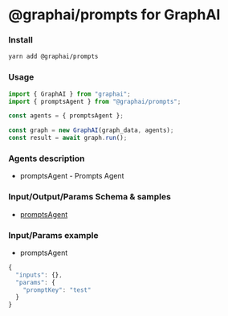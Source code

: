 
# @graphai/prompts for GraphAI



### Install

```sh
yarn add @graphai/prompts
```


### Usage

```typescript
import { GraphAI } from "graphai";
import { promptsAgent } from "@graphai/prompts";

const agents = { promptsAgent };

const graph = new GraphAI(graph_data, agents);
const result = await graph.run();
```

### Agents description
- promptsAgent - Prompts Agent

### Input/Output/Params Schema & samples
 - [promptsAgent](https://github.com/receptron/graphai-agents/blob/main/docs/agentDocs/prompt/promptsAgent.md)

### Input/Params example
 - promptsAgent

```typescript
{
  "inputs": {},
  "params": {
    "promptKey": "test"
  }
}
```










